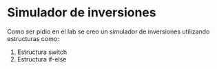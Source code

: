 # Simulador de inversiones

Como ser pidio en el lab se creo un simulador de inversiones utilizando estructuras como:

1. Estructura switch
2. Estructura if-else